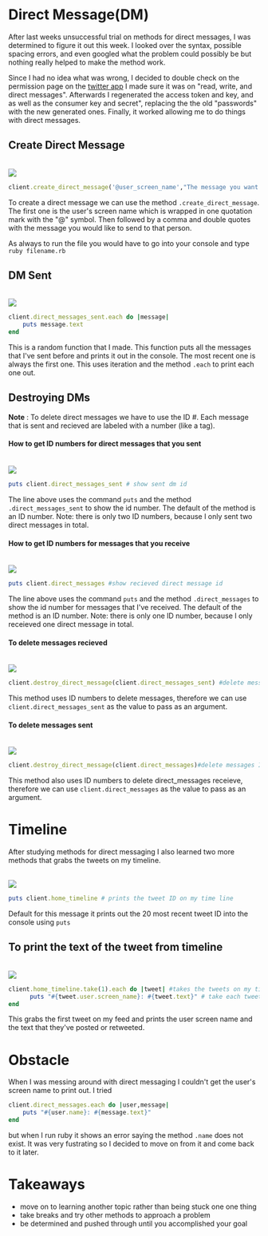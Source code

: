 # Direct Message(DM)

After last weeks unsuccessful trial on methods for direct messages, I was determined to figure it out this week. I looked over the syntax, possible spacing errors, and even googled what the problem could possibly be but nothing really helped to make the method work.

Since I had no idea what was wrong, I decided to double check on the permission page on the [twitter app](https://apps.twitter.com/) I made sure it was on "read, write, and direct messages". Afterwards I regenerated the access token and key, and as well as the consumer key and secret", replacing the the old "passwords" with the new generated ones. Finally, it worked allowing me to do things with direct messages. 

## Create Direct Message
<br>
<img src="../images/send_message.png">
<br>

``` ruby 
client.create_direct_message('@user_screen_name',"The message you want to send them")

```
To create a direct message we can use the method `.create_direct_message`. The first one is the user's screen name which is wrapped in one quotation mark with the "@" symbol. Then followed by a comma and double quotes with the message you would like to send to that person. 

As always to run the file you would have to go into your console and type `ruby filename.rb` 

## DM Sent
<br> 
<img src="../images/sent_dm.png">
<br> 

``` ruby 
client.direct_messages_sent.each do |message|
    puts message.text
end
```

This is a random function that I made. This function puts all the messages that I've sent before and prints it out in the console. The most recent one is always the first one. This uses iteration and the method  `.each` to print each one out. 

## Destroying DMs 
**Note** : To delete direct messages we have to use the ID #. Each message that is sent and recieved are labeled with a number (like a tag).
#### How to get ID numbers for direct messages that you sent
<br> 
<img src="../images/sent_id.png">
<br>

``` ruby 
puts client.direct_messages_sent # show sent dm id
```

The line above uses the command `puts` and the method `.direct_messages_sent` to show the id number. The default of the method is an ID number. Note: there is only two ID numbers, because I only sent two direct messages in total. 

#### How to get ID numbers for messages that you receive
<br> 
<img src="../images/receive_id.png">
<br> 

``` ruby 
puts client.direct_messages #show recieved direct message id
```
The line above uses the command `puts` and the method `.direct_messages` to show the id number for messages that I've received. The default of the method is an ID number. Note: there is only one ID number, because I only receieved one direct message in total. 

#### To delete messages recieved  
<br> 
<img src="../images/delete_recieve.png">
<br> 

``` ruby 
client.destroy_direct_message(client.direct_messages_sent) #delete message I sent 
```

This method uses ID numbers to delete messages, therefore we can use `client.direct_messages_sent` as the value to pass as an argument. 

#### To delete messages sent

<br> 
<img src="../images/delete_sent.png">
<br> 

``` ruby 
client.destroy_direct_message(client.direct_messages)#delete messages I receieve
```

This method also uses ID numbers to delete direct_messages receieve, therefore we can use `client.direct_messages` as the value to pass as an argument. 

# Timeline 
After studying methods for direct messaging I also learned two more methods that grabs the tweets on my timeline. 

<br> 
<img src="../images/timeline_tweet_id.png">
<br> 

``` ruby 
puts client.home_timeline # prints the tweet ID on my time line 
```
 
Default for this message it prints out the 20 most recent tweet ID into the console using `puts`

## To print the text of the tweet from timeline
<br> 
<img src="../images/timeline_text.png">
<br> 

```ruby 
client.home_timeline.take(1).each do |tweet| #takes the tweets on my timeline 
      puts "#{tweet.user.screen_name}: #{tweet.text}" # take each tweets user screen name and post their tweets in the console.
end 
```
This grabs the first tweet on my feed and prints the user screen name and the text that they've posted or retweeted. 

# Obstacle
When I was messing around with direct messaging I couldn't get the user's screen name to print out. I tried

``` ruby
client.direct_messages.each do |user,message|
    puts "#{user.name}: #{message.text}"
end 
```
but when I run ruby it shows an error saying the method `.name` does not exist. It was very fustrating so I decided to move on from it and come back to it later. 


# Takeaways 
- move on to learning another topic rather than being stuck one one thing 
- take breaks and try other methods to approach a problem 
- be determined and pushed through until you accomplished your goal